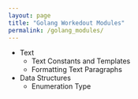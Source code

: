```yaml
---
layout: page
title: "Golang Workedout Modules"
permalink: /golang_modules/
---
```


- Text
  - Text Constants and Templates 
  - Formatting Text Paragraphs
- Data Structures 
  - Enumeration Type 


